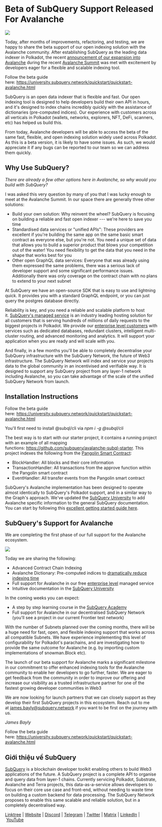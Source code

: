 # Beta of SubQuery Support Released For Avalanche

![](https://miro.medium.com/max/1400/1*BiJaESR69-vDimBJmXhQvw.png)

Today, after months of improvements, refactoring, and testing, we are happy to share the beta support of our open indexing solution with the Avalanche community. After establishing SubQuery as the leading data indexer in Polkadot, the recent [announcement of our expansion into Avalanche](./20220321-avalache.md) during the recent [Avalanche Summit](https://www.avalanchesummit.com/agenda) was met with excitement by developers eager for a flexible and scalable indexing tool.

Follow the beta guide here: https://university.subquery.network/quickstart/quickstart-avalanche.html

SubQuery is an open data indexer that is flexible and fast. Our open indexing tool is designed to help developers build their own API in hours, and it's designed to index chains incredibly quickly with the assistance of dictionaries (pre-computed indices). Our experience with customers across all verticals in Polkadot (wallets, networks, explorers, NFT, DeFi, scanners, etc) has helped us build this.

From today, Avalanche developers will be able to access the beta of the same fast, flexible, and open indexing solution widely used across Polkadot. As this is a beta version, it is likely to have some issues. As such, we would appreciate it if any bugs can be reported to our team so we can address them quickly.

## Why Use SubQuery?

_There are already a few other options here in Avalanche, so why would you build with SubQuery?_

I was asked this very question by many of you that I was lucky enough to meet at the Avalanche Summit. In our space there are generally three other solutions:

- Build your own solution: Why reinvent the wheel? SubQuery is focusing on building a reliable and fast open indexer --- we're here to save you time
- Standardised data services or "unified APIs": These providers are excellent if you're building the same app on the same basic smart contract as everyone else, but you're not. You need a unique set of data that allows you to build a superior product that blows your competition out of the water! You need flexibility to get the data that you need in the shape that works best for you
- Other open GraphQL data services: Everyone that was already using them expressed the same problems, there was a serious lack of developer support and some significant performance issues. Additionally there was only coverage on the contract chain with no plans to extend to your next subnet

At SubQuery we have an open-source SDK that is easy to use and lightning quick. It provides you with a standard GraphQL endpoint, or you can just query the postgres database directly.

Reliability is key, and you need a reliable and scalable platform to host it. [SubQuery's managed service](https://subquery.network/managedservices) is an industry leading hosting solution for all customers that is serving hundreds of millions of daily requests to the biggest projects in Polkadot. We provide our [enterprise level customers](./20211228-enterprise-hosted.md) with services such as dedicated databases, redundant clusters, intelligent multi-cluster routing, and advanced monitoring and analytics. It will support your application when you are ready and will scale with you.

And finally, in a few months you'll be able to completely decentralise your SubQuery infrastructure with the SubQuery Network, the future of Web3 infrastructure. The SubQuery Network will index and service your projects data to the global community in an incentivised and verifiable way. It is designed to support any SubQuery project from any layer-1 network including Avalanche, so you can take advantage of the scale of the unified SubQuery Network from launch.

## Installation Instructions

Follow the beta guide here: https://university.subquery.network/quickstart/quickstart-avalanche.html

You'll first need to install @subql/cli via *npm i -g @subql/cli*

The best way is to start with our starter project, it contains a running project with an example of all mapping functions: https://github.com/subquery/avalanche-subql-starter. This project indexes the following from the [Pangolin Smart Contract](https://snowtrace.io/token/0x60781c2586d68229fde47564546784ab3faca982):

- BlockHandler: All blocks and their core information
- TransactionHandler: All transactions from the approve function within the Pangolin smart contract
- EventHandler: All transfer events from the Pangolin smart contract

SubQuery's Avalanche implementation has been designed to operate almost identically to SubQuery's Polkadot support, and in a similar way to the Graph's approach. We've updated the [SubQuery University](https://university.subquery.network/build/introduction.html) to add Avalanche specific information to the general SubQuery documentation. You can start by following this [excellent getting started guide here](https://university.subquery.network/quickstart/quickstart-avalanche.html).

## SubQuery's Support for Avalanche

We are completing the first phase of our full support for the Avalanche ecosystem.

![](https://miro.medium.com/max/1400/0*GUKZJfJCz1nB_3zc)

Today we are sharing the following:

- Advanced Contract Chain Indexing
- Avalanche Dictionary: Pre-computed indices to [dramatically reduce indexing time](./20210630-SubQuery-Just-Got-a-lot-Faster-with-the-Dictionary.md)
- Full support for Avalanche in our free [enterprise level](./20211228-enterprise-hosted.md) managed service
- Intuitive documentation in the [SubQuery University](https://university.subquery.network/)

In the coming weeks you can expect:

- A step by step learning course in the [SubQuery Academy](./20211018-subquery-launches-the-subquery-academy.md)
- Full support for Avalanche in our decentralised SubQuery Network (you'll see a project in our current Frontier test network)

With the number of Subnets planned over the coming months, there will be a huge need for fast, open, and flexible indexing support that works across all compatible Subnets. We have experience implementing this level of configurability for Polkadot's parachains, and are investigating how to provide the same outcome for Avalanche (e.g. by importing custom implementations of snowman.Block etc).

The launch of our beta support for Avalanche marks a significant milestone in our commitment to offer enhanced indexing tools for the Avalanche community to enable her developers to go further, faster. We are eager to get feedback from the community in order to improve our offering and increase our visibility as a trusted infrastructure partner for one of the fastest growing developer communities in Web3

We are now looking for launch partners that we can closely support as they develop their first SubQuery projects in this ecosystem. Reach out to me at james.bayly@subquery.network if you want to be first on the journey with us.

_James Bayly_

Follow the beta guide here: https://university.subquery.network/quickstart/quickstart-avalanche.html

## Giới thiệu về SubQuery

[SubQuery](https://subquery.network/) is a blockchain developer toolkit enabling others to build Web3 applications of the future. A SubQuery project is a complete API to organise and query data from layer-1 chains. Currently servicing Polkadot, Substrate, Avalanche and Terra projects, this data-as-a-service allows developers to focus on their core use case and front-end, without needing to waste time on building a custom backend for data processing. The SubQuery Network proposes to enable this same scalable and reliable solution, but in a completely decentralised way.

​​[Linktree](https://linktr.ee/subquerynetwork) | [Website](https://subquery.network/) | [Discord](https://discord.com/invite/78zg8aBSMG) | [Telegram](https://t.me/subquerynetwork) | [Twitter](https://twitter.com/subquerynetwork) | [Matrix](https://matrix.to/#/#subquery:matrix.org) | [LinkedIn](https://www.linkedin.com/company/subquery) | [YouTube](https://www.youtube.com/channel/UCi1a6NUUjegcLHDFLr7CqLw)
